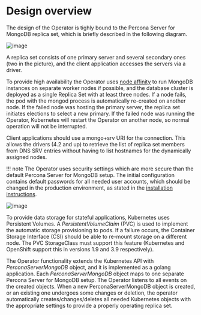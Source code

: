 # Design overview

The design of the Operator is tighly bound to the Percona Server for
MongoDB replica set, which is briefly described in the following
diagram.



![image](replication.png)

A replica set consists of one primary server and several secondary ones
(two in the picture), and the client application accesses the servers
via a driver.

To provide high availability the Operator uses [node
affinity](https://kubernetes.io/docs/concepts/configuration/assign-pod-node/#affinity-and-anti-affinity)
to run MongoDB instances on separate worker nodes if possible, and the
database cluster is deployed as a single Replica Set with at least three
nodes. If a node fails, the pod with the mongod process is automatically
re-created on another node. If the failed node was hosting the primary
server, the replica set initiates elections to select a new primary. If
the failed node was running the Operator, Kubernetes will restart the Operator on
another node, so normal operation will not be interrupted.

Client applications should use a mongo+srv URI for the connection. This
allows the drivers (4.2 and up) to retrieve the list of replica set
members from DNS SRV entries without having to list hostnames for the
dynamically assigned nodes.

!!! note
    The Operator uses security settings which are more secure
    than the default Percona Server for MongoDB setup. The initial
    configuration contains default passwords for all needed user accounts,
    which should be changed in the production environment, as stated in
    the  [installation instructions](openshift.html).



![image](operator.png)

To provide data storage for stateful applications, Kubernetes uses
Persistent Volumes. A *PersistentVolumeClaim* (PVC) is used to implement
the automatic storage provisioning to pods. If a failure occurs, the
Container Storage Interface (CSI) should be able to re-mount storage on
a different node. The PVC StorageClass must support this feature
(Kubernetes and OpenShift support this in versions 1.9 and 3.9
respectively).

The Operator functionality extends the Kubernetes API with
*PerconaServerMongoDB* object, and it is implemented as a golang
application. Each *PerconaServerMongoDB* object maps to one separate
Percona Server for MongoDB setup. The Operator listens to all events on the
created objects. When a new PerconaServerMongoDB object is created, or an
existing one undergoes some changes or deletion, the operator automatically
creates/changes/deletes all needed Kubernetes objects with the
appropriate settings to provide a properly operating replica set.
